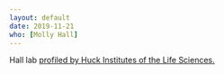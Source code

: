 ```yaml
---
layout: default
date: 2019-11-21
who: [Molly Hall]
---
```


Hall lab [profiled by Huck Institutes of the Life Sciences.](https://www.huck.psu.edu/about/newsletter/on-the-rise-molly-hall-brings-data-analysis-to-child-development)